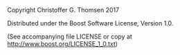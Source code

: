 Copyright Christoffer G. Thomsen 2017

Distributed under the Boost Software License, Version 1.0.

(See accompanying file LICENSE or copy at http://www.boost.org/LICENSE_1_0.txt)
